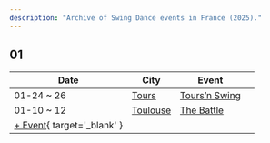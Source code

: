 ```yaml
---
description: "Archive of Swing Dance events in France (2025)."
---
```


## 01

| Date | City | Event | |
| --- | --- | --- | --- |
| 01-24 ~ 26 | [Tours](by_city.md#tours) | [Tours’n Swing](tours-n-swing-2025.md) |  |
| 01-10 ~ 12 | [Toulouse](by_city.md#toulouse) | [The Battle](the-battle-2025.md) |  |
| [+ Event](https://github.com/swingdance/events/issues/new?assignees=&labels=add+event&projects=&template=02-add_entity.yml&title=%5B2025%2Ffr_FR%5D%20%3CName%3E&region=fr_FR&province=&city=&org_id=&date_starts=2025-01-&date_ends=2025-01-){ target='_blank' }

